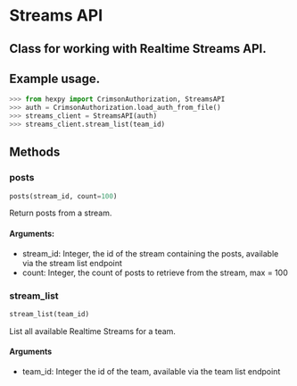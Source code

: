 # Streams API

## Class for working with Realtime Streams API.

## Example usage.

```python
>>> from hexpy import CrimsonAuthorization, StreamsAPI
>>> auth = CrimsonAuthorization.load_auth_from_file()
>>> streams_client = StreamsAPI(auth)
>>> streams_client.stream_list(team_id)
```

## Methods

### posts
```python
posts(stream_id, count=100)
```
Return posts from a stream.

#### Arguments:
* stream_id: Integer, the id of the stream containing the posts, available via the stream list endpoint
* count: Integer, the count of posts to retrieve from the stream, max = 100

### stream_list
```python
stream_list(team_id)
```
List all available Realtime Streams for a team.

#### Arguments
* team_id: Integer the id of the team, available via the team list endpoint

